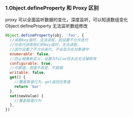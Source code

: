 ### 1.Object.defineProperty 和 Proxy 区别
proxy 可以全面监听数据的变化，深度监听，可以知道数组变化
Object.defineProperty 无法监听数组修改

```js
Object.defineProperty(obj, 'foo', {
  //读取key值时，没法读取，因设置不允许迭代
  //你迭代读取他们的key值时，无法读取，
  //因为设置了不允许迭代，不会显示在对象键中
  enumerable: false,
  //防止被重新定义，设置为false将永远无法被修改
  configurable: true,
  //可赋值，但值不改变，不报错
  writable: false,
  get() {
    //覆盖取值行为，get返回任意值
    return 'bar'
  },
  set(newValue) {
    //覆盖赋值行为
  },
})
```
